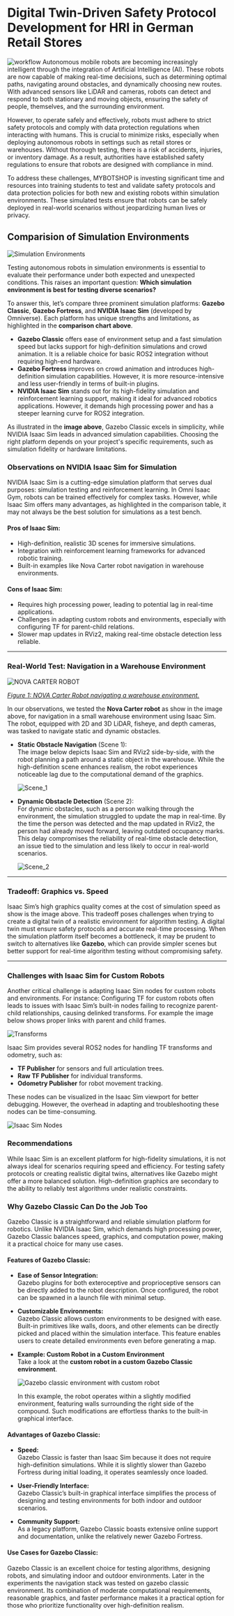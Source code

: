 # Digital Twin-Driven Safety Protocol Development for HRI in German Retail Stores
![workflow](nl/workflow.jpg)
Autonomous mobile robots are becoming increasingly intelligent through the integration of Artificial Intelligence (AI). These robots are now capable of making real-time decisions, such as determining optimal paths, navigating around obstacles, and dynamically choosing new routes. With advanced sensors like LiDAR and cameras, robots can detect and respond to both stationary and moving objects, ensuring the safety of people, themselves, and the surrounding environment.

However, to operate safely and effectively, robots must adhere to strict safety protocols and comply with data protection regulations when interacting with humans. This is crucial to minimize risks, especially when deploying autonomous robots in settings such as retail stores or warehouses. Without thorough testing, there is a risk of accidents, injuries, or inventory damage. As a result, authorities have established safety regulations to ensure that robots are designed with compliance in mind.

To address these challenges, MYBOTSHOP is investing significant time and resources into training students to test and validate safety protocols and data protection policies for both new and existing robots within simulation environments. These simulated tests ensure that robots can be safely deployed in real-world scenarios without jeopardizing human lives or privacy.

## Comparision of Simulation Environments

![Simulation Environments](nl/SE.jpg)


Testing autonomous robots in simulation environments is essential to evaluate their performance under both expected and unexpected conditions. This raises an important question: **Which simulation environment is best for testing diverse scenarios?**

To answer this, let’s compare three prominent simulation platforms: **Gazebo Classic**, **Gazebo Fortress**, and **NVIDIA Isaac Sim** (developed by Omniverse). Each platform has unique strengths and limitations, as highlighted in the **comparison chart above**.

- **Gazebo Classic** offers ease of environment setup and a fast simulation speed but lacks support for high-definition simulations and crowd animation. It is a reliable choice for basic ROS2 integration without requiring high-end hardware.
- **Gazebo Fortress** improves on crowd animation and introduces high-definition simulation capabilities. However, it is more resource-intensive and less user-friendly in terms of built-in plugins.
- **NVIDIA Isaac Sim** stands out for its high-fidelity simulation and reinforcement learning support, making it ideal for advanced robotics applications. However, it demands high processing power and has a steeper learning curve for ROS2 integration.

As illustrated in the **image above**, Gazebo Classic excels in simplicity, while NVIDIA Isaac Sim leads in advanced simulation capabilities. Choosing the right platform depends on your project's specific requirements, such as simulation fidelity or hardware limitations.


### Observations on NVIDIA Isaac Sim for Simulation

NVIDIA Isaac Sim is a cutting-edge simulation platform that serves dual purposes: simulation testing and reinforcement learning. In Omni Isaac Gym, robots can be trained effectively for complex tasks. However, while Isaac Sim offers many advantages, as highlighted in the comparison table, it may not always be the best solution for simulations as a test bench.

#### Pros of Isaac Sim:
- High-definition, realistic 3D scenes for immersive simulations.
- Integration with reinforcement learning frameworks for advanced robotic training.
- Built-in examples like Nova Carter robot navigation in warehouse environments.

#### Cons of Isaac Sim:
- Requires high processing power, leading to potential lag in real-time applications.
- Challenges in adapting custom robots and environments, especially with configuring TF for parent-child relations.
- Slower map updates in RViz2, making real-time obstacle detection less reliable.

---

### Real-World Test: Navigation in a Warehouse Environment

![NOVA CARTER ROBOT](https://media.githubusercontent.com/media/NVIDIA-ISAAC-ROS/.github/main/resources/isaac_ros_docs/robots/nova_carter/nova_carter_diagram_front_left.png/)

*[Figure 1: NOVA Carter Robot navigating a warehouse environment.][1]*

[1]: https://media.githubusercontent.com/media/NVIDIA-ISAAC-ROS/.github/main/resources/isaac_ros_docs/robots/nova_carter/nova_carter_diagram_front_left.png/ "Image source: Website Name"

In our observations, we tested the **Nova Carter robot** as show in the image above, for navigation in a small warehouse environment using Isaac Sim. The robot, equipped with 2D and 3D LiDAR, fisheye, and depth cameras, was tasked to navigate static and dynamic obstacles.

- **Static Obstacle Navigation** (Scene 1):  
  The image below depicts Isaac Sim and RViz2 side-by-side, with the robot planning a path around a static object in the warehouse. While the high-definition scene enhances realism, the robot experiences noticeable lag due to the computational demand of the graphics.

  ![Scene_1](carter_navigation_box.gif)

- **Dynamic Obstacle Detection** (Scene 2):  
  For dynamic obstacles, such as a person walking through the environment, the simulation struggled to update the map in real-time. By the time the person was detected and the map updated in RViz2, the person had already moved forward, leaving outdated occupancy marks. This delay compromises the reliability of real-time obstacle detection, an issue tied to the simulation and less likely to occur in real-world scenarios.

  ![Scene_2](carter_with_human.gif)
---

### Tradeoff: Graphics vs. Speed

Isaac Sim’s high graphics quality comes at the cost of simulation speed as show is the image above. This tradeoff poses challenges when trying to create a digital twin of a realistic environment for algorithm testing. A digital twin must ensure safety protocols and accurate real-time processing. When the simulation platform itself becomes a bottleneck, it may be prudent to switch to alternatives like **Gazebo**, which can provide simpler scenes but better support for real-time algorithm testing without compromising safety.

---

### Challenges with Isaac Sim for Custom Robots

Another critical challenge is adapting Isaac Sim nodes for custom robots and environments. For instance:
Configuring TF for custom robots often leads to issues with Isaac Sim’s built-in nodes failing to recognize parent-child relationships, causing delinked transforms. For example the image below shows proper links with parent and child frames.

![Transforms](nl/TFs.png)

Isaac Sim provides several ROS2 nodes for handling TF transforms and odometry, such as:
- **TF Publisher** for sensors and full articulation trees.
- **Raw TF Publisher** for individual transforms.
- **Odometry Publisher** for robot movement tracking.

These nodes can be visualized in the Isaac Sim viewport for better debugging. However, the overhead in adapting and troubleshooting these nodes can be time-consuming.

![Isaac Sim Nodes](https://docs.omniverse.nvidia.com/isaacsim/latest/_images/isaac_tutorial_ros2_odometry_graph_final.png)

### Recommendations

While Isaac Sim is an excellent platform for high-fidelity simulations, it is not always ideal for scenarios requiring speed and efficiency. For testing safety protocols or creating realistic digital twins, alternatives like Gazebo might offer a more balanced solution. High-definition graphics are secondary to the ability to reliably test algorithms under realistic constraints.


### Why Gazebo Classic Can Do the Job Too

Gazebo Classic is a straightforward and reliable simulation platform for robotics. Unlike NVIDIA Isaac Sim, which demands high processing power, Gazebo Classic balances speed, graphics, and computation power, making it a practical choice for many use cases.

#### Features of Gazebo Classic:
- **Ease of Sensor Integration:**  
  Gazebo plugins for both exteroceptive and proprioceptive sensors can be directly added to the robot description. Once configured, the robot can be spawned in a launch file with minimal setup.

- **Customizable Environments:**  
  Gazebo Classic allows custom environments to be designed with ease. Built-in primitives like walls, doors, and other elements can be directly picked and placed within the simulation interface. This feature enables users to create detailed environments even before generating a map.

- **Example: Custom Robot in a Custom Environment**  
  Take a look at the **custom robot in a custom Gazebo Classic environment**.

  ![Gazebo classic environment with custom robot](nl/gazebo_env.gif)

  In this example, the robot operates within a slightly modified environment, featuring walls surrounding the right side of the compound. Such modifications are effortless thanks to the built-in graphical interface.

#### Advantages of Gazebo Classic:
- **Speed:**  
  Gazebo Classic is faster than Isaac Sim because it does not require high-definition simulations. While it is slightly slower than Gazebo Fortress during initial loading, it operates seamlessly once loaded.

- **User-Friendly Interface:**  
  Gazebo Classic’s built-in graphical interface simplifies the process of designing and testing environments for both indoor and outdoor scenarios.

- **Community Support:**  
  As a legacy platform, Gazebo Classic boasts extensive online support and documentation, unlike the relatively newer Gazebo Fortress.

#### Use Cases for Gazebo Classic:
Gazebo Classic is an excellent choice for testing algorithms, designing robots, and simulating indoor and outdoor environments. Later in the experiments the navigation stack was tested on gazebo classic environment. Its combination of moderate computational requirements, reasonable graphics, and faster performance makes it a practical option for those who prioritize functionality over high-definition realism.



